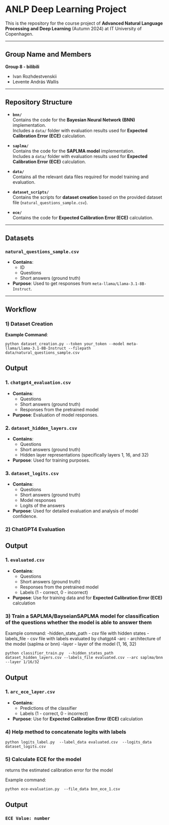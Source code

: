 # ANLP Deep Learning Project

This is the repository for the course project of **Advanced Natural Language Processing and Deep Learning** (Autumn 2024) at IT University of Copenhagen.

---

## Group Name and Members

**Group 8 - bilibili**  
- Ivan Rozhdestvenskii  
- Levente András Wallis  

---

## Repository Structure

- **`bnn/`**  
  Contains the code for the **Bayesian Neural Network (BNN)** implementation.  
  Includes a `data/` folder with evaluation results used for **Expected Calibration Error (ECE)** calculation.

- **`saplma/`**  
  Contains the code for the **SAPLMA model** implementation.  
  Includes a `data/` folder with evaluation results used for **Expected Calibration Error (ECE)** calculation.

- **`data/`**  
  Contains all the relevant data files required for model training and evaluation.

- **`dataset_scripts/`**  
  Contains the scripts for **dataset creation** based on the provided dataset file (`natural_questions_sample.csv`).

- **`ece/`**  
  Contains the code for **Expected Calibration Error (ECE)** calculation.

---

## Datasets

### **`natural_questions_sample.csv`**
   - **Contains**:
     - ID  
     - Questions  
     - Short answers (ground truth)  
   - **Purpose**: Used to get responses from `meta-llama/Llama-3.1-8B-Instruct`.

---

## Workflow

### 1) Dataset Creation

**Example Command**:
```shell
python dataset_creation.py --token your_token --model meta-llama/Llama-3.1-8B-Instruct --filepath data/natural_questions_sample.csv
```

## Output

### 1. **`chatgpt4_evaluation.csv`**
   - **Contains**:
     - Questions  
     - Short answers (ground truth)  
     - Responses from the pretrained model  
   - **Purpose**: Evaluation of model responses.

### 2. **`dataset_hidden_layers.csv`**
   - **Contains**:
     - Questions  
     - Short answers (ground truth)  
     - Hidden layer representations (specifically layers 1, 16, and 32)  
   - **Purpose**: Used for training purposes.

### 3. **`dataset_logits.csv`**
   - **Contains**:
     - Questions  
     - Short answers (ground truth)  
     - Model responses  
     - Logits of the answers  
   - **Purpose**: Used for detailed evaluation and analysis of model confidence.


### 2) ChatGPT4 Evaluation

## Output

### 1. **`evaluated.csv`**
   - **Contains**:
     - Questions  
     - Short answers (ground truth)  
     - Responses from the pretrained model
     - Labels (1 - correct, 0 - incorrect)
   - **Purpose**: Use for training data and for **Expected Calibration Error (ECE)** calculation


### 3) Train a SAPLMA/BayseianSAPLMA model for classification of the questions whether the model is able to answer them
Example command:
-hidden_state_path - csv file with hidden states
-labels_file - csv file with labels evaluated by chatgpt4
-arc - architecture of the model (saplma or bnn)
-layer - layer of the model (1, 16, 32)

```shell
python classifier_train.py  --hidden_states_path dataset_hidden_layers.csv --labels_file evaluated.csv --arc saplma/bnn --layer 1/16/32

```

## Output

### 1. **`arc_ece_layer.csv`**
   - **Contains**:
     - Predictions of the classifier
     - Labels (1 - correct, 0 - incorrect)
   - **Purpose**: Use for **Expected Calibration Error (ECE)** calculation


### 4) Help method to concatenate logits with labels

```shell
python logits_label.py  --label_data evaluated.csv  --logits_data dataset_logits.csv 

```

### 5) Calculate ECE for the model

returns the estimated calibration error for the model

Example command:
```shell
python ece-evaluation.py  --file_data bnn_ece_1.csv 

```


## Output
### **`ECE Value: number`**


